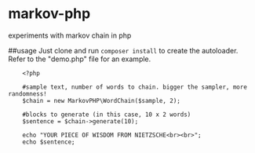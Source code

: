 markov-php
==========

experiments with markov chain in php


##usage
Just clone and run `composer install` to create the autoloader. Refer to the "demo.php" file for an example.


        <?php
             
        #sample text, number of words to chain. bigger the sampler, more randomness!
        $chain = new MarkovPHP\WordChain($sample, 2);
        
        #blocks to generate (in this case, 10 x 2 words)
        $sentence = $chain->generate(10);
        
        echo "YOUR PIECE OF WISDOM FROM NIETZSCHE<br><br>";
        echo $sentence;
        

